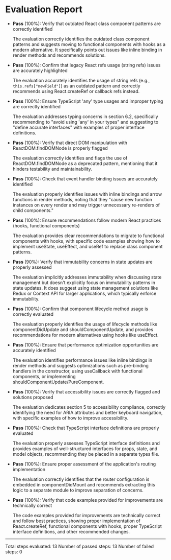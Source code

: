 # Evaluation Report

- **Pass** (100%): Verify that outdated React class component patterns are correctly identified
  
  The evaluation correctly identifies the outdated class component patterns and suggests moving to functional components with hooks as a modern alternative. It specifically points out issues like inline binding in render methods and recommends solutions.

- **Pass** (100%): Confirm that legacy React refs usage (string refs) issues are accurately highlighted
  
  The evaluation accurately identifies the usage of string refs (e.g., `this.refs["newField"]`) as an outdated pattern and correctly recommends using React.createRef or callback refs instead.

- **Pass** (100%): Ensure TypeScript 'any' type usages and improper typing are correctly identified
  
  The evaluation addresses typing concerns in section 6.2, specifically recommending to "avoid using 'any' in your types" and suggesting to "define accurate interfaces" with examples of proper interface definitions.

- **Pass** (100%): Verify that direct DOM manipulation with ReactDOM.findDOMNode is properly flagged
  
  The evaluation correctly identifies and flags the use of ReactDOM.findDOMNode as a deprecated pattern, mentioning that it hinders testability and maintainability.

- **Pass** (100%): Check that event handler binding issues are accurately identified
  
  The evaluation properly identifies issues with inline bindings and arrow functions in render methods, noting that they "cause new function instances on every render and may trigger unnecessary re-renders of child components."

- **Pass** (100%): Ensure recommendations follow modern React practices (hooks, functional components)
  
  The evaluation provides clear recommendations to migrate to functional components with hooks, with specific code examples showing how to implement useState, useEffect, and useRef to replace class component patterns.

- **Pass** (90%): Verify that immutability concerns in state updates are properly assessed
  
  The evaluation implicitly addresses immutability when discussing state management but doesn't explicitly focus on immutability patterns in state updates. It does suggest using state management solutions like Redux or Context API for larger applications, which typically enforce immutability.

- **Pass** (100%): Confirm that component lifecycle method usage is correctly evaluated
  
  The evaluation properly identifies the usage of lifecycle methods like componentDidUpdate and shouldComponentUpdate, and provides recommendations for modern alternatives using hooks like useEffect.

- **Pass** (100%): Ensure that performance optimization opportunities are accurately identified
  
  The evaluation identifies performance issues like inline bindings in render methods and suggests optimizations such as pre-binding handlers in the constructor, using useCallback with functional components, or implementing shouldComponentUpdate/PureComponent.

- **Pass** (100%): Verify that accessibility issues are correctly flagged and solutions proposed
  
  The evaluation dedicates section 5 to accessibility compliance, correctly identifying the need for ARIA attributes and better keyboard navigation, with specific examples of how to improve accessibility.

- **Pass** (100%): Check that TypeScript interface definitions are properly evaluated
  
  The evaluation properly assesses TypeScript interface definitions and provides examples of well-structured interfaces for props, state, and model objects, recommending they be placed in a separate types file.

- **Pass** (100%): Ensure proper assessment of the application's routing implementation
  
  The evaluation correctly identifies that the router configuration is embedded in componentDidMount and recommends extracting this logic to a separate module to improve separation of concerns.

- **Pass** (100%): Verify that code examples provided for improvements are technically correct
  
  The code examples provided for improvements are technically correct and follow best practices, showing proper implementation of React.createRef, functional components with hooks, proper TypeScript interface definitions, and other recommended changes.

---

Total steps evaluated: 13
Number of passed steps: 13
Number of failed steps: 0